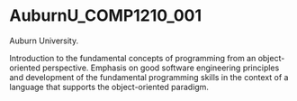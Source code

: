 # AuburnU_COMP1210_001
Auburn University.

Introduction to the fundamental concepts of programming from an object-oriented perspective. Emphasis on good software engineering principles and development of the fundamental programming skills in the context of a language that supports the object-oriented paradigm.
